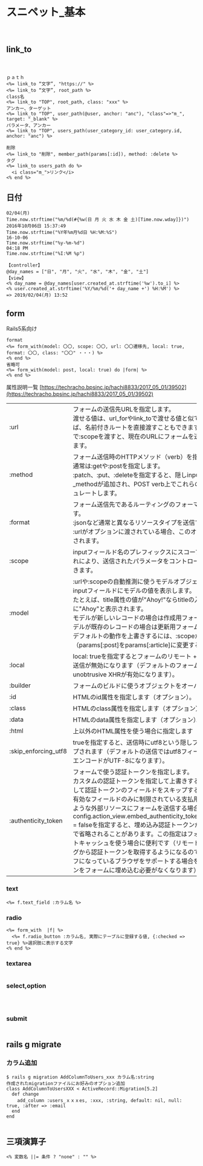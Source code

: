 
　  
　  
# スニペット_基本
　  
## link_to
　  
```
ｐａｔｈ
<%= link_to “文字”, "https://" %>
<%= link_to “文字”, root_path %>
class名
<%= link_to "TOP", root_path, class: "xxx" %>
アンカー、ターゲット
<%= link_to "TOP", user_path(@user, anchor: "anc"), "class"=>"m_", target: "_blank" %>
パラメータ、アンカー
<%= link_to "TOP", users_path(user_category_id: user_category.id, anchor: "anc") %>

削除
<%= link_to "削除", member_path(params[:id]), method: :delete %>
タグ
<%= link_to users_path do %>
  <i class="m_">リンク</i>
<% end %>
```

## 日付

```
02/04(月)
Time.now.strftime("%m/%d(#{%w(日 月 火 水 木 金 土)[Time.now.wday]})")
2016年10月06日 15:37:49
Time.now.strftime("%Y年%m月%d日 %H:%M:%S")
16-10-06
Time.now.strftime("%y-%m-%d")
04:18 PM
Time.now.strftime("%I:%M %p")
```

```
【controller】
@day_names = ["日", "月", "火", "水", "木", "金", "土"]
【view】
<% day_name = @day_names[user.created_at.strftime('%w').to_i] %>
<% user.created_at.strftime('%Y/%m/%d('+ day_name +') %H:%M') %>
=> 2019/02/04(月) 13:52
```

## form

Rails5系向け

```
format
<%= form_with(model: 〇〇, scope: 〇〇, url: 〇〇遷移先, local: true, format: 〇〇, class: "〇〇" ・・・) %>
<% end %>
省略可
<%= form_with(model: post, local: true) do |form| %>
<% end %>
```

属性説明一覧 [https://techracho.bpsinc.jp/hachi8833/2017_05_01/39502](https://techracho.bpsinc.jp/hachi8833/2017_05_01/39502)

|          |      |
| -------- | ---- |
| :url     | フォームの送信先URLを指定します。<br>渡せる値は、url_forやlink_toで渡せる値と似ています。たとえば、名前付きルートを直接渡すこともできますし、:urlなしで:scopeを渡すと、現在のURLにフォームを送信することもできます。  |
| :method  | フォーム送信時のHTTPメソッド（verb）を指定します。<br>通常は:getや:postを指定します。<br>:patch、:put、:deleteを指定すると、隠しinput名の後ろに_methodが追加され、POST verb上でこれらのHTTP verbをシミュレートします。  |
| :format  | フォーム送信先であるルーティングのフォーマットを指定します。<br>:jsonなど通常と異なるリソースタイプを送信するのに便利です。<br>:urlがオプションに渡されている場合、このオプションはスキップされます。 |
| :scope   | inputフィールド名のプレフィックスにスコープを追加します。これにより、送信されたパラメータをコントローラでグループ化できます。 |
| :model   | :urlや:scopeの自動推測に使うモデルオブジェクトを指定し、inputフィールドにモデルの値を表示します。<br>たとえば、title属性の値が"Ahoy!"ならtitleの入力フィールドの値に"Ahoy"と表示されます。<br>モデルが新しいレコードの場合は作成用フォームが生成され、モデルが既存のレコードの場合は更新用フォームが生成されます。<br>デフォルトの動作を上書きするには、:scopeか:urlを渡します（params[:post]をparams[:article]に変更するなど）。 |
| :local   | local: trueを指定するとフォームのリモート + unobtrusive XHR送信が無効になります（デフォルトのフォームではリモート + unobtrusive XHRが有効になります）。 |
| :builder | フォームのビルドに使うオブジェクトをオーバーライドします。 |
| :id      | HTMLのid属性を指定します（オプション）。 |
| :class   | HTMLのclass属性を指定します（オプション）。 |
| :data    | HTMLのdata属性を指定します（オプション）。 |
| :html    | 上以外のHTML属性を使う場合に指定します（オプション）。 |
| :skip_enforcing_utf8 | trueを指定すると、送信時にutf8という隠しフィールドがスキップされます（デフォルトの送信ではutf8フィールドが出力されてエンコードがUTF-8になります）。 |
| :authenticity_token  | フォームで使う認証トークンを指定します。<br>カスタムの認証トークンを指定して上書きすることも、falseを渡して認証トークンのフィールドをスキップすることもできます。<br>有効なフィールドのみに制限されている支払用ゲートウェイへのような外部リソースにフォームを送信する場合に便利です。<br>config.action_view.embed_authenticity_token_in_remote_forms = falseを指定すると、埋め込み認証トークンがリモートフォームで省略されることがあります。この指定はフォームでフラグメントキャッシュを使う場合に便利です（リモートフォームがmetaタグから認証トークンを取得するようになるので、JavaScriptがオフになっているブラウザをサポートする場合を除けば認証トークンをフォームに埋め込む必要がなくなります）。 |


### text

```
<%= f.text_field :カラム名 %>
```

### radio

```
<%= form_with  |f| %>
  <%= f.radio_button :カラム名, 実際にテーブルに登録する値, {:checked => true} %>選択肢に表示する文字
<% end %>
```

### textarea

```
```

### select,option

```



```

### submit

```
```

## rails g migrate

### カラム追加

```
$ rails g migration AddColumnToUsers_xxx カラム名:string
作成されたmigrationファイルにお好みのオプション追加
class AddColumnToUsersXXX < ActiveRecord::Migration[5.2]
  def change
    add_column :users_ｘｘｘes, :xxx, :string, default: nil, null: true, :after => :email
  end
end


```

## 三項演算子

```
<% 変数名 ||= 条件 ? "none" : "" %>
```



